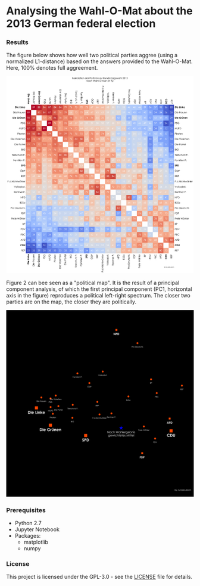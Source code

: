 # Analysing the Wahl-O-Mat about the 2013 German federal election

### Results

The figure below shows how well two political parties aggree (using a normalized L1-distance) based on the answers provided to the Wahl-O-Mat. 
Here, 100% denotes full aggreement.

![alt text](wahlomat.png "Figure 1")

Figure 2 can bee seen as a "political map". It is the result of a principal component analysis, of which the first principal component (PC1, horizontal axis in the figure)
reproduces a political left-right spectrum. The closer two parties are on the map, the closer they are politically.

![alt text](2Dprinc.png "Figure 2")

### Prerequisites

* Python 2.7
* Jupyter Notebook
* Packages:
    * matplotlib
    * numpy
    
### License

This project is licensed under the GPL-3.0 - see the [LICENSE](LICENSE) file for details.